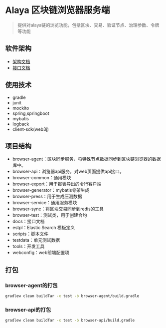 # Alaya 区块链浏览器服务端
> 提供对alaya链的浏览功能，包括区块、交易、验证节点、治理参数、令牌等功能

## 软件架构

- [架构文档](docs/arch_doc/overall_structure.md)
- [接口文档](https://platonnetwork.github.io/browser-server/)

## 使用技术

- gradle
- junit
- mockito
- spring,springboot
- mybatis
- logback
- client-sdk(web3j)

## 项目结构

- browser-agent：区块同步服务，将特殊节点数据同步到区块链浏览器的数据库中。
- browser-api：浏览器api服务，对web页面提供api接口。
- browser-common：通用模块
- browser-export：用于报表导出的令行客户端
- browser-generator：mybatis骨架生成
- browser-press：用于生成压测数据
- browser-service：通用服务模块
- browser-sync：将区块交易同步到redis的工具
- browser-test：测试类，用于创建合约
- docs：接口文档
- estpl：Elastic Search 模板定义
- scripts：脚本文件
- testdata：单元测试数据
- tools：开发工具
- webconfig：web前端配置项


## 打包
### browser-agent的打包

```bash
gradlew clean buildTar -x test -b browser-agent/build.gradle
```

### browser-api的打包

```bash
gradlew clean buildTar -x test -b browser-api/build.gradle
```